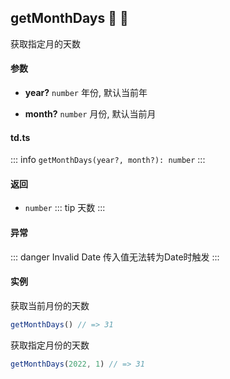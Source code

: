 ## getMonthDays :tada: :100: 
获取指定月的天数
#### 参数 
- **year?** `number` 年份, 默认当前年
 
- **month?** `number` 月份, 默认当前月
 
#### td.ts
::: info
`getMonthDays(year?, month?): number`
:::
#### 返回 
- `number` 
::: tip
天数
:::
#### 异常 
::: danger
Invalid Date 传入值无法转为Date时触发
:::
#### 实例 
获取当前月份的天数


```ts
getMonthDays() // => 31
```
获取指定月份的天数


```ts
getMonthDays(2022, 1) // => 31
```
